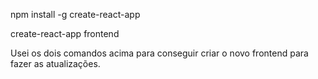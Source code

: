 npm install -g create-react-app

create-react-app frontend

Usei os dois comandos acima para conseguir criar o novo frontend para fazer as atualizações.